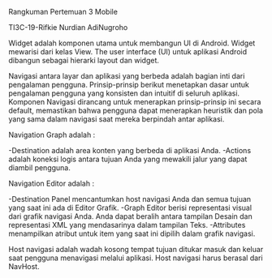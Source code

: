 Rangkuman Pertemuan 3 Mobile

TI3C-19-Rifkie Nurdian AdiNugroho

Widget adalah komponen utama untuk membangun UI di Android.
Widget mewarisi dari kelas View. The user interface (UI) untuk aplikasi Android dibangun sebagai hierarki layout dan widget.

Navigasi antara layar dan aplikasi yang berbeda adalah bagian inti dari pengalaman pengguna. Prinsip-prinsip berikut menetapkan dasar untuk pengalaman pengguna yang konsisten dan intuitif di seluruh aplikasi.
Komponen Navigasi dirancang untuk menerapkan prinsip-prinsip ini secara default, memastikan bahwa pengguna dapat menerapkan heuristik dan pola yang sama dalam navigasi saat mereka berpindah antar aplikasi.

Navigation Graph adalah :

-Destination adalah area konten yang berbeda di aplikasi Anda.
-Actions adalah koneksi logis antara tujuan Anda yang mewakili jalur yang dapat diambil pengguna.

Navigation Editor adalah :

-Destination Panel mencantumkan host navigasi Anda dan semua tujuan yang saat ini ada di Editor Grafik.
-Graph Editor berisi representasi visual dari grafik navigasi Anda. Anda dapat beralih antara tampilan Desain dan representasi XML yang mendasarinya dalam tampilan Teks.
-Attributes menampilkan atribut untuk item yang saat ini dipilih dalam grafik navigasi.

Host navigasi adalah wadah kosong tempat tujuan ditukar masuk dan keluar saat pengguna menavigasi melalui aplikasi. Host navigasi harus berasal dari NavHost.
